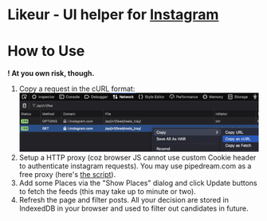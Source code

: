 # Likeur - UI helper for [Instagram](https://www.instagram.com/)

# How to Use
**! At you own risk, though.**
1. Copy a request in the cURL format: ![](steal-the-cookie.png)
1. Setup a HTTP proxy (coz browser JS cannot use custom Cookie header to authenticate instagram requests). You may use pipedream.com as a free proxy (here's [the script](pipedream.proxy.js)).
1. Add some Places via the "Show Places" dialog and click Update buttons to fetch the feeds (this may take up to minute or two).
1. Refresh the page and filter posts. All your decision are stored in IndexedDB in your browser and used to filter out candidates in future.

